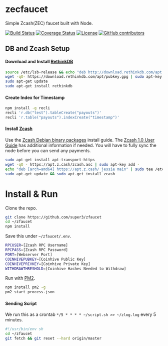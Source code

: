 # zecfaucet
Simple Zcash(ZEC) faucet built with Node.

[![Build Status](https://travis-ci.org/super3/zfaucet.svg?branch=master)](https://travis-ci.org/super3/zfaucet)
[![Coverage Status](https://coveralls.io/repos/github/super3/zfaucet/badge.svg?branch=master)](https://coveralls.io/github/super3/zfaucet?branch=master)
[![License](https://img.shields.io/badge/license-AGPLv3-blue.svg?label=license)](https://github.com/Storj/super3/zfaucet/blob/master/LICENSE)
[![GitHub contributors](https://img.shields.io/github/contributors/super3/zfaucet.svg)](https://gitHub.com//super3/zfaucet/graphs/contributors/)

## DB and Zcash Setup
#### Download and Install [RethinkDB](https://www.rethinkdb.com/)
```bash
source /etc/lsb-release && echo "deb http://download.rethinkdb.com/apt $DISTRIB_CODENAME main" | sudo tee /etc/apt/sources.list.d/rethinkdb.list
wget -qO- https://download.rethinkdb.com/apt/pubkey.gpg | sudo apt-key add -
sudo apt-get update
sudo apt-get install rethinkdb
```

#### Create Index for Timestamp
```bash
npm install -g recli
recli 'r.db("test").tableCreate("payouts")'
recli 'r.table("payouts").indexCreate("timestamp")'
```

#### Install [Zcash](https://z.cash/)
Use the [Zcash Debian binary packages](https://github.com/zcash/zcash/wiki/Debian-binary-packages) install guide. The [Zcash 1.0 User Guide](https://github.com/zcash/zcash/wiki/1.0-User-Guide) has additional information if needed. You will have to fully sync the node before you can send any payments.
```bash
sudo apt-get install apt-transport-https
wget -qO - https://apt.z.cash/zcash.asc | sudo apt-key add -
echo "deb [arch=amd64] https://apt.z.cash/ jessie main" | sudo tee /etc/apt/sources.list.d/zcash.list
sudo apt-get update && sudo apt-get install zcash
```

# Install & Run
Clone the repo.

```bash
git clone https://github.com/super3/zfaucet
cd ~/zfaucet
npm install
```

Save this under `~/zfaucet/.env`.

```bash
RPCUSER=[Zcash RPC Username]
RPCPASS=[Zcash RPC Password]
PORT=[Webserver Port]
COINHIVEPUBKEY=[Coinhive Public Key]
COINHIVEPRIVKEY=[Coinhive Private Key]
WITHDRAWTHRESHOLD=[Coinhive Hashes Needed to Withdraw]
```

Run with [PM2](http://pm2.keymetrics.io/).

```bash
npm install pm2 -g
pm2 start process.json
```

#### Sending Script
We run this as a crontab ```*/5 * * * * ~/script.sh >> ~/zlog.log``` every 5 minutes.
```bash
#!/usr/bin/env sh
cd ~/zfaucet
git fetch && git reset --hard origin/master
```
